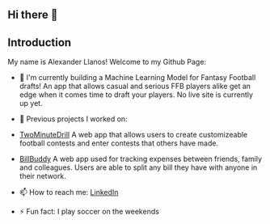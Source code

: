## Hi there 👋
 
 
 ## Introduction

 My name is Alexander Llanos! Welcome to my Github Page:

 - 🔭 I'm currently building a Machine Learning Model for Fantasy Football drafts! An app that allows casual and serious FFB players alike get an edge when it comes time to draft your players. No live site is currently up yet.

 - 🔭 Previous projects I worked on:
 -   [TwoMinuteDrill](https://two-minute-drill.onrender.com/) A web app that allows users to create customizeable football contests and enter contests that others have made.
 -   [BillBuddy](https://alex-billbuddy.onrender.com/) A web app used for tracking expenses between friends, family and colleagues. Users are able to split any bill they have with anyone in their network.

 - 📫 How to reach me: [LinkedIn](www.linkedin.com/in/alex-llanos-280882231)

 - ⚡ Fun fact: I play soccer on the weekends
